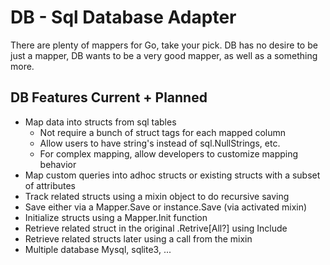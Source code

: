 DB - Sql Database Adapter
=========================

There are plenty of mappers for Go, take your pick. DB has no desire to be just
a mapper, DB wants to be a very good mapper, as well as a something more.


DB Features Current + Planned
-----------------------------

* Map data into structs from sql tables
  * Not require a bunch of struct tags for each mapped column
  * Allow users to have string's instead of sql.NullStrings, etc.
  * For complex mapping, allow developers to customize mapping behavior 
* Map custom queries into adhoc structs or existing structs with a subset of attributes
* Track related structs using a mixin object to do recursive saving
* Save either via a Mapper.Save or instance.Save (via activated mixin)
* Initialize structs using a Mapper.Init function
* Retrieve related struct in the original .Retrive[All?] using Include
* Retrieve related structs later using a call from the mixin
* Multiple database Mysql, sqlite3, ...

